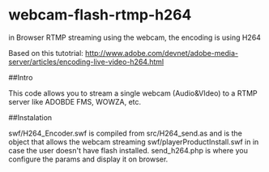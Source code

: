 # webcam-flash-rtmp-h264
in Browser RTMP streaming using the webcam, the encoding is using H264

Based on this tutotrial: http://www.adobe.com/devnet/adobe-media-server/articles/encoding-live-video-h264.html

##Intro

This code allows you to stream a single webcam (Audio&VIdeo) to a RTMP server like ADOBDE FMS, WOWZA, etc.

##Instalation

swf/H264_Encoder.swf is compiled from src/H264_send.as and is the object that allows the webcam streaming 
swf/playerProductInstall.swf in in case the user doesn't have flash installed. 
send_h264.php is where you configure the params and display it on browser.
